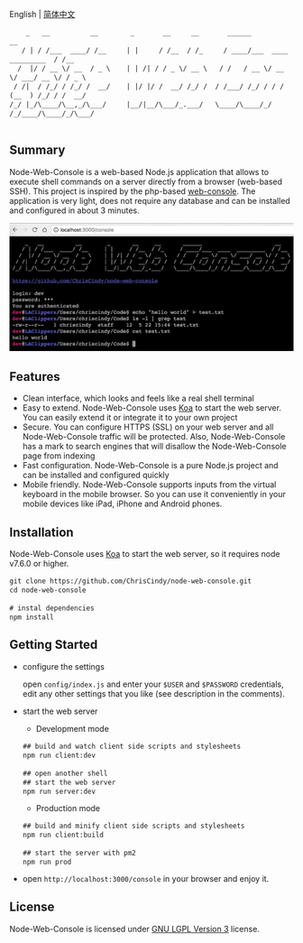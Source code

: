 English | [简体中文](./README.zh-CN.md)
```
    _   __          __        _       __     __       ______                       __   
   / | / /___  ____/ /__     | |     / /__  / /_     / ____/___  ____  _________  / /__ 
  /  |/ / __ \/ __  / _ \    | | /| / / _ \/ __ \   / /   / __ \/ __ \/ ___/ __ \/ / _ \
 / /|  / /_/ / /_/ /  __/    | |/ |/ /  __/ /_/ /  / /___/ /_/ / / / (__  ) /_/ / /  __/
/_/ |_/\____/\__,_/\___/     |__/|__/\___/_.___/   \____/\____/_/ /_/____/\____/_/\___/ 
                                                                                        
```
## Summary

Node-Web-Console is a web-based Node.js application that allows to execute shell commands on a server directly from a browser (web-based SSH). This project is inspired by the php-based [web-console](https://github.com/nickola/web-console). 
The application is very light, does not require any database and can be installed and configured in about 3 minutes.

![](./screenshots/node-web-console.jpg)

## Features

- Clean interface, which looks and feels like a real shell terminal
- Easy to extend. Node-Web-Console uses [Koa](https://github.com/koajs/koa) to start the web server. You can easily extend it or integrate it to your own project
- Secure. You can configure HTTPS (SSL) on your web server and all Node-Web-Console traffic will be protected. Also, Node-Web-Console has a mark to search engines that will disallow the Node-Web-Console page from indexing
- Fast configuration. Node-Web-Console is a pure Node.js project and can be installed and configured quickly
- Mobile friendly. Node-Web-Console supports inputs from the virtual keyboard in the mobile browser. So you can use it conveniently in your mobile devices like iPad, iPhone and Android phones.


## Installation

Node-Web-Console uses [Koa](https://github.com/koajs/koa) to start the web server, so it requires node v7.6.0 or higher.

```shell
git clone https://github.com/ChrisCindy/node-web-console.git
cd node-web-console

# instal dependencies 
npm install
```

## Getting Started

- configure the settings

  open `config/index.js` and enter your `$USER` and `$PASSWORD` credentials, edit any other settings that you like (see description in the comments).

- start the web server

  - Development mode

  ```shell
  ## build and watch client side scripts and stylesheets
  npm run client:dev

  ## open another shell 
  ## start the web server
  npm run server:dev
  ```

  - Production mode

  ```shell
  ## build and minify client side scripts and stylesheets
  npm run client:build

  ## start the server with pm2 
  npm run prod
  ```

- open `http://localhost:3000/console` in your browser and enjoy it.

## License

Node-Web-Console is licensed under [GNU LGPL Version 3](http://www.gnu.org/licenses/lgpl.html) license.
